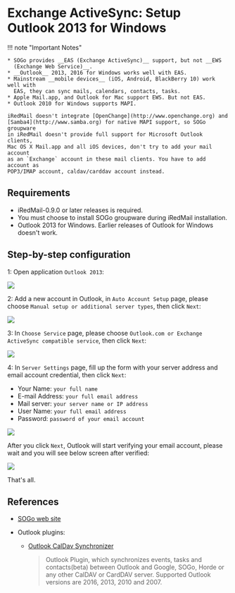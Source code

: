 # Exchange ActiveSync: Setup Outlook 2013 for Windows

!!! note "Important Notes"

    * SOGo provides __EAS (Exchange ActiveSync)__ support, but not __EWS
      (Exchange Web Service)__.
    * __Outlook__ 2013, 2016 for Windows works well with EAS.
    * Mainstream __mobile devices__ (iOS, Android, BlackBerry 10) work well with
      EAS, they can sync mails, calendars, contacts, tasks.
    * Apple Mail.app, and Outlook for Mac support EWS. But not EAS.
    * Outlook 2010 for Windows supports MAPI.

    iRedMail doesn't integrate [OpenChange](http://www.openchange.org) and
    [Samba4](http://www.samba.org) for native MAPI support, so SOGo groupware
    in iRedMail doesn't provide full support for Microsoft Outlook clients,
    Mac OS X Mail.app and all iOS devices, don't try to add your mail account
    as an `Exchange` account in these mail clients. You have to add account as
    POP3/IMAP account, caldav/carddav account instead.

## Requirements

* iRedMail-0.9.0 or later releases is required.
* You must choose to install SOGo groupware during iRedMail installation.
* Outlook 2013 for Windows. Earlier releases of Outlook for Windows doesn't work.

## Step-by-step configuration

1: Open application `Outlook 2013`:

![](./images/sogo/outlook.2013.app.png)

2: Add a new account in Outlook, in `Auto Account Setup` page, please choose `Manual setup
   or additional server types`, then click `Next`:

![](./images/sogo/outlook.add.account.png)

3: In `Choose Service` page, please choose `Outlook.com or Exchange ActiveSync
   compatible service`, then click `Next`:

![](./images/sogo/outlook.choose.service.png)

4: In `Server Settings` page, fill up the form with your server address and
   email account credential, then click `Next`:

* Your Name: `your full name`
* E-mail Address: `your full email address`
* Mail server: `your server name or IP address`
* User Name: `your full email address`
* Password: `password of your email account`

![](./images/sogo/outlook.server.settings.png)

After you click `Next`, Outlook will start verifying your email account, please
wait and you will see below screen after verified:

![](./images/sogo/outlook.test.account.settings.png)

That's all.

## References

* [SOGo web site](http://sogo.nu)
* Outlook plugins:

    * [Outlook CalDav Synchronizer](https://github.com/aluxnimm/outlookcaldavsynchronizer)

        > Outlook Plugin, which synchronizes events, tasks and contacts(beta) between Outlook and Google, SOGo, Horde or any other CalDAV or CardDAV server. Supported Outlook versions are 2016, 2013, 2010 and 2007.
